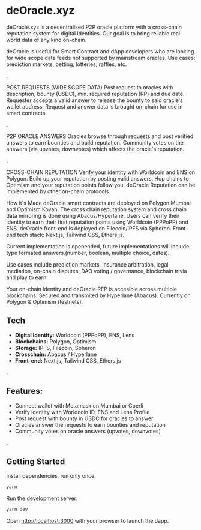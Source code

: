 # deOracle.xyz

deOracle.xyz is a decentralised P2P oracle platform with a cross-chain reputation system for digital identities. Our goal is to bring reliable real-world data of any kind on-chain.

deOracle is useful for Smart Contract and dApp developers who are looking for wide scope data feeds not supported by mainstream oracles. Use cases: prediction markets, betting, lotteries, raffles, etc.

.

POST REQUESTS (WIDE SCOPE DATA)
Post request to oracles with description, bounty (USDC), min. required reputation (RP) and due date. Requester accepts a valid answer to release the bounty to said oracle's wallet address. Request and answer data is brought on-chain for use in smart contracts.

.

P2P ORACLE ANSWERS
Oracles browse through requests and post verified answers to earn bounties and build reputation. Community votes on the answers (via upvotes, downvotes) which affects the oracle's reputation.

.

CROSS-CHAIN REPUTATION
Verify your identity with Worldcoin and ENS on Polygon. Build up your reputation by posting valid answers. Hop chains to Optimism and your reputation points follow you. deOracle Reputation can be implemented by other on-chain protocols.

How it's Made
deOracle smart contracts are deployed on Polygon Mumbai and Optimism Kovan. The cross chain reputation system and cross chain data mirroring is done using Abacus/Hyperlane. Users can verify their identity to earn their first reputation points using Worldcoin (PPPoPP) and ENS. deOracle front-end is deployed on Filecoin/IPFS via Spheron. Front-end tech stack: Next.js, Tailwind CSS, Ethers.js.

Current implementation is openended, future implementations will include type formated answers.(number, boolean, multiple choice, dates).

Use cases include prediction markets, insurance arbitration, legal mediation, on-chain disputes, DAO voting / governance, blockchain trivia and play to earn.

Your on-chain identity and deOracle REP is accesible across multiple blockchains.  Secured and transmited by Hyperlane (Abacus).  Currently on Polygon & Optimism (testnets).


## Tech

- **Digital Identity:** Worldcoin (PPPoPP), ENS, Lens
- **Blockchains:** Polygon, Optimism
- **Storage:** IPFS, Filecoin, Spheron
- **Crosschain:** Abacus / Hyperlane
- **Front-end:** Next.js, Tailwind CSS, Ethers.js

.

## Features:

- Connect wallet with Metamask on Mumbai or Goerli
- Verify identity with Worldcoin ID, ENS and Lens Profile
- Post request with bounty in USDC for oracles to answer
- Oracles answer the requests to earn bounties and reputation
- Community votes on oracle answers (upvotes, downvotes)


.

## Getting Started

Install dependencies, run only once:

```bash
yarn
```

Run the development server:

```bash
yarn dev
```

Open [http://localhost:3000](http://localhost:3000) with your browser to launch the dapp.
